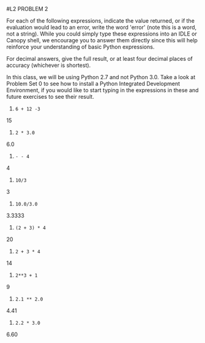 #L2 PROBLEM 2

For each of the following expressions, indicate the value returned, or if the evaluation would lead to an error, write the word 'error' (note this is a word, not a string). While you could simply type these expressions into an IDLE or Canopy shell, we encourage you to answer them directly since this will help reinforce your understanding of basic Python expressions.

For decimal answers, give the full result, or at least four decimal places of accuracy (whichever is shortest).

In this class, we will be using Python 2.7 and not Python 3.0. Take a look at Problem Set 0 to see how to install a Python Integrated Development Environment, if you would like to start typing in the expressions in these and future exercises to see their result.

1. `6 + 12 -3`

  15

1. `2 * 3.0`

  6.0

1. `- - 4`

  4

1. `10/3`

  3

1. `10.0/3.0`

  3.3333

1. `(2 + 3) * 4`

  20

1. `2 + 3 * 4`

  14

1. `2**3 + 1`

  9

1. `2.1 ** 2.0`

  4.41

1. `2.2 * 3.0`

  6.60